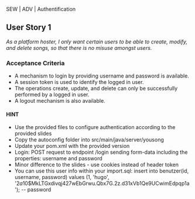 SEW | ADV | Authentification

## User Story 1
*As a platform hoster, I only want certain users to be able to create, modify, and delete songs, so that there is no misuse amongst users.*

### Acceptance Criteria
- A mechanism to login by providing username and password is available.
- A session token is used to identify the logged in user.
- The operations create, update, and delete can only be successfully performed by a logged in user.
- A logout mechanism is also available.

#### HINT
- Use the provided files to configure authentication according to the provided slides
- Copy the autoconfig folder into src/main/java/server/yousong
- Update your pom.xml with the provided version
- Login: POST request to endpoint /login sending form-data including the properties: username and password
- Minor difference to the slides - use cookies instead of header token
- You can use this user info within your import.sql: insert into benutzer(id, username, password) values (1, 'hugo', '$2a$10$MkLTGxdivqj427wEbGrwu.Qbx7G.2z.d31xVb1Qe9UCwimEdpqp1a'); -- password

